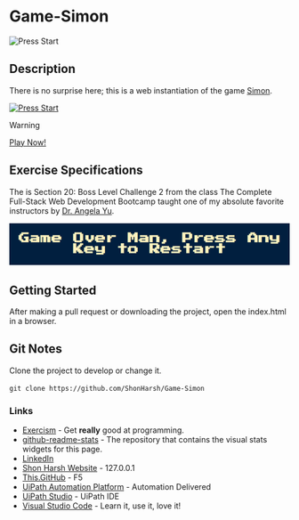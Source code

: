 # Game-Simon

![Press Start](images/Game-Simon-Buttons.png)

## Description

There is no surprise here; this is a web instantiation of the game [Simon](<https://en.wikipedia.org/wiki/Simon_(game)>).

[![Press Start](images/Game-Simon-Start.png)](https://shonharsh.github.io/Web-Game-Simon/)

> [!WARNING]  
> [Play Now!](https://shonharsh.github.io/Web-Game-Simon/)

## Exercise Specifications

The is Section 20: Boss Level Challenge 2 from the class The Complete Full-Stack Web Development Bootcamp taught one of my absolute favorite instructors by [Dr. Angela Yu](https://www.udemy.com/user/4b4368a3-b5c8-4529-aa65-2056ec31f37e/).

![Press Start](images/Game-Simon-GameOver.png)

## Getting Started

After making a pull request or downloading the project, open the index.html in a browser.

## Git Notes

Clone the project to develop or change it.

`git clone https://github.com/ShonHarsh/Game-Simon`

### Links

- [Exercism](https://exercism.org/profiles/ShonHarsh) - Get **really** good at programming.
- [github-readme-stats](https://github.com/anuraghazra/github-readme-stats) - The repository that contains the visual stats widgets for this page.
- [LinkedIn](https://www.linkedin.com/in/shonharsh/)
- [Shon Harsh Website](https://shonharsh.github.io/curriculum-vitae/index.html) - 127.0.0.1
- [This.GitHub](https://github.com/shonharsh) - F5
- [UiPath Automation Platform](https://www.uipath.com/) - Automation Delivered
- [UiPath Studio](https://www.uipath.com/product/studio) - UiPath IDE
- [Visual Studio Code](https://code.visualstudio.com/) - Learn it, use it, love it!
